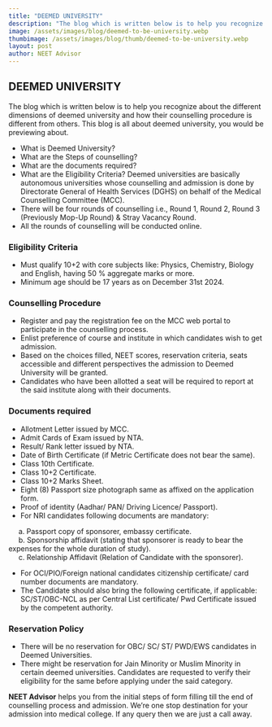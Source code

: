 ```yaml
---
title: "DEEMED UNIVERSITY"
description: "The blog which is written below is to help you recognize about the different dimensions of deemed university and how their counselling procedure is different from others."
image: /assets/images/blog/deemed-to-be-university.webp
thumbimage: /assets/images/blog/thumb/deemed-to-be-university.webp
layout: post
author: NEET Advisor
---
```


## DEEMED UNIVERSITY 

The blog which is written below is to help you recognize about the different dimensions of deemed university and how their counselling procedure is different from others.
This blog is all about deemed university, you would be previewing about.
- What is Deemed University?
- What are the Steps of counselling?
- What are the documents required?
- What are the Eligibility Criteria?
Deemed universities are basically autonomous universities whose counselling and admission is done by Directorate General of Health Services (DGHS) on behalf of the Medical Counselling Committee (MCC).
- There will be four rounds of counselling i.e., Round 1, Round 2, Round 3 (Previously Mop-Up Round) & Stray Vacancy Round.
- All the rounds of counselling will be conducted online.

### Eligibility Criteria

- Must qualify 10+2 with core subjects like: Physics, Chemistry, Biology and English, having 50 % aggregate marks or more.
- Minimum age should be 17 years as on December 31st 2024.

### Counselling Procedure

- Register and pay the registration fee on the MCC web portal to participate in the counselling process.
- Enlist preference of course and institute in which candidates wish to get admission.
- Based on the choices filled, NEET scores, reservation criteria, seats accessible and different perspectives the admission to Deemed University will be granted.
- Candidates who have been allotted a seat will be required to report at the said institute along with their documents.

### Documents required

- Allotment Letter issued by MCC.
- Admit Cards of Exam issued by NTA. 
- Result/ Rank letter issued by NTA. 
- Date of Birth Certificate (if Metric Certificate does not bear the same).
- Class 10th Certificate.
- Class 10+2 Certificate.
- Class 10+2 Marks Sheet.
- Eight (8) Passport size photograph same as affixed on the application form.
- Proof of identity (Aadhar/ PAN/ Driving Licence/ Passport).
- For NRI candidates following documents are mandatory: 

&nbsp;&nbsp;&nbsp;&nbsp; a. Passport copy of sponsorer, embassy certificate.  
&nbsp;&nbsp;&nbsp;&nbsp; b. Sponsorship affidavit (stating that sponsorer is ready to bear the expenses for the whole duration of study).  
&nbsp;&nbsp;&nbsp;&nbsp; c. Relationship Affidavit (Relation of Candidate with the sponsorer). 

- For OCI/PIO/Foreign national candidates citizenship certificate/ card number documents are mandatory.
- The Candidate should also bring the following certificate, if applicable:
    SC/ST/OBC-NCL as per Central List certificate/ Pwd Certificate issued by the competent authority.

### Reservation Policy

- There will be no reservation for OBC/ SC/ ST/ PWD/EWS candidates in Deemed Universities.
- There might be reservation for Jain Minority or Muslim Minority in certain deemed universities. Candidates are requested to verify their eligibility for the same before applying under the said category. 


 **NEET Advisor** helps you from the initial steps of form filling till the end of counselling process and admission. We’re one stop destination for your admission into medical college. If any query then we are just a call away.